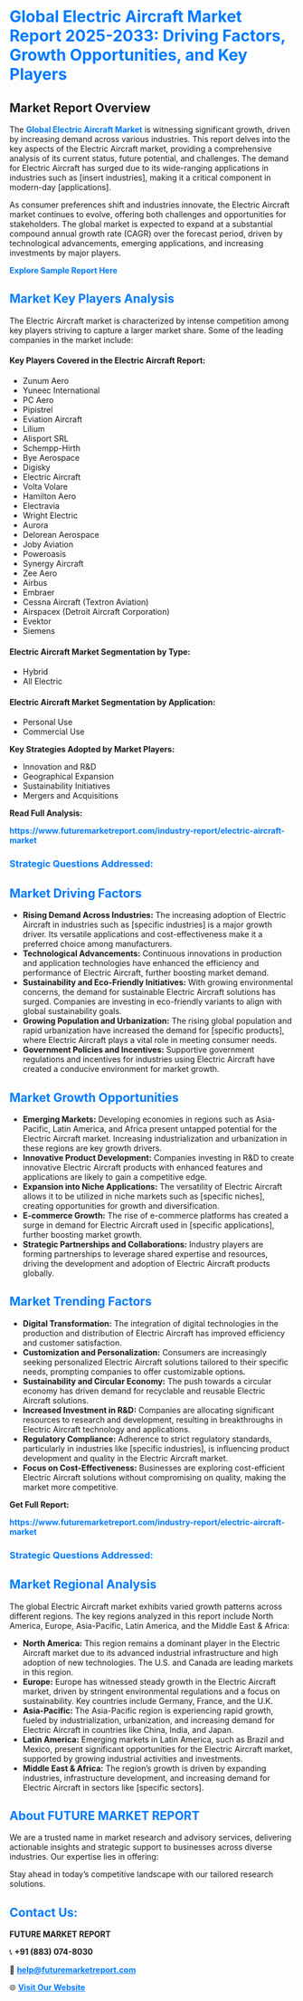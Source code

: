 <h1 style="color: #007BFF;">Global Electric Aircraft Market Report 2025-2033: Driving Factors, Growth Opportunities, and Key Players</h1>

<section id="overview">
<h2>Market Report Overview</h2>
<p>The <a href="https://www.futuremarketreport.com/industry-report/electric-aircraft-market" style="color: #007BFF; text-decoration: none;"><strong>Global Electric Aircraft Market</strong></a> is witnessing significant growth, driven by increasing demand across various industries. This report delves into the key aspects of the Electric Aircraft market, providing a comprehensive analysis of its current status, future potential, and challenges. The demand for Electric Aircraft has surged due to its wide-ranging applications in industries such as [insert industries], making it a critical component in modern-day [applications].</p>
<p>As consumer preferences shift and industries innovate, the Electric Aircraft market continues to evolve, offering both challenges and opportunities for stakeholders. The global market is expected to expand at a substantial compound annual growth rate (CAGR) over the forecast period, driven by technological advancements, emerging applications, and increasing investments by major players.</p>
</section>

<section id="overview">
<p><a href="https://www.futuremarketreport.com/request-sample/reportId=58054" style="color: #007BFF; text-decoration: none;"><strong>Explore Sample Report Here</strong></a></p>
</section>

<section id="key-players">
<h2 style="color: #007BFF;">Market Key Players Analysis</h2>
<p>The Electric Aircraft market is characterized by intense competition among key players striving to capture a larger market share. Some of the leading companies in the market include:</p>
<h4>Key Players Covered in the Electric Aircraft Report:</h4>
<ul><li>Zunum Aero</li><li>Yuneec International</li><li>PC Aero</li><li>Pipistrel</li><li>Eviation Aircraft</li><li>Lilium</li><li>Alisport SRL</li><li>Schempp-Hirth</li><li>Bye Aerospace</li><li>Digisky</li><li>Electric Aircraft</li><li>Volta Volare</li><li>Hamilton Aero</li><li>Electravia</li><li>Wright Electric</li><li>Aurora</li><li>Delorean Aerospace</li><li>Joby Aviation</li><li>Poweroasis</li><li>Synergy Aircraft</li><li>Zee Aero</li><li>Airbus</li><li>Embraer</li><li>Cessna Aircraft (Textron Aviation)</li><li>Airspacex (Detroit Aircraft Corporation)</li><li>Evektor</li><li>Siemens</li></ul>
<h4>Electric Aircraft Market Segmentation by Type:</h4>
<ul><li>Hybrid</li><li>All Electric</li></ul>

<h4>Electric Aircraft Market Segmentation by Application:</h4>
<ul><li>Personal Use</li><li>Commercial Use</li></ul>
<p><strong>Key Strategies Adopted by Market Players:</strong></p>
<ul>
<li>Innovation and R&D</li>
<li>Geographical Expansion</li>
<li>Sustainability Initiatives</li>
<li>Mergers and Acquisitions</li>
</ul>
</section>

<section>
<p><strong>Read Full Analysis: </strong></p><a href="https://www.futuremarketreport.com/industry-report/electric-aircraft-market" style="color: #007BFF; text-decoration: none;"><strong>https://www.futuremarketreport.com/industry-report/electric-aircraft-market</strong></a>
<h3 style="color: #007BFF;">Strategic Questions Addressed:</h3>
</section>

<section id="driving-factors">
<h2 style="color: #007BFF;">Market Driving Factors</h2>
<ul>
<li><strong>Rising Demand Across Industries:</strong> The increasing adoption of Electric Aircraft in industries such as [specific industries] is a major growth driver. Its versatile applications and cost-effectiveness make it a preferred choice among manufacturers.</li>
<li><strong>Technological Advancements:</strong> Continuous innovations in production and application technologies have enhanced the efficiency and performance of Electric Aircraft, further boosting market demand.</li>
<li><strong>Sustainability and Eco-Friendly Initiatives:</strong> With growing environmental concerns, the demand for sustainable Electric Aircraft solutions has surged. Companies are investing in eco-friendly variants to align with global sustainability goals.</li>
<li><strong>Growing Population and Urbanization:</strong> The rising global population and rapid urbanization have increased the demand for [specific products], where Electric Aircraft plays a vital role in meeting consumer needs.</li>
<li><strong>Government Policies and Incentives:</strong> Supportive government regulations and incentives for industries using Electric Aircraft have created a conducive environment for market growth.</li>
</ul>
</section>

<section id="growth-opportunities">
<h2 style="color: #007BFF;">Market Growth Opportunities</h2>
<ul>
<li><strong>Emerging Markets:</strong> Developing economies in regions such as Asia-Pacific, Latin America, and Africa present untapped potential for the Electric Aircraft market. Increasing industrialization and urbanization in these regions are key growth drivers.</li>
<li><strong>Innovative Product Development:</strong> Companies investing in R&D to create innovative Electric Aircraft products with enhanced features and applications are likely to gain a competitive edge.</li>
<li><strong>Expansion into Niche Applications:</strong> The versatility of Electric Aircraft allows it to be utilized in niche markets such as [specific niches], creating opportunities for growth and diversification.</li>
<li><strong>E-commerce Growth:</strong> The rise of e-commerce platforms has created a surge in demand for Electric Aircraft used in [specific applications], further boosting market growth.</li>
<li><strong>Strategic Partnerships and Collaborations:</strong> Industry players are forming partnerships to leverage shared expertise and resources, driving the development and adoption of Electric Aircraft products globally.</li>
</ul>
</section>

<section id="trending-factors">
<h2 style="color: #007BFF;">Market Trending Factors</h2>
<ul>
<li><strong>Digital Transformation:</strong> The integration of digital technologies in the production and distribution of Electric Aircraft has improved efficiency and customer satisfaction.</li>
<li><strong>Customization and Personalization:</strong> Consumers are increasingly seeking personalized Electric Aircraft solutions tailored to their specific needs, prompting companies to offer customizable options.</li>
<li><strong>Sustainability and Circular Economy:</strong> The push towards a circular economy has driven demand for recyclable and reusable Electric Aircraft solutions.</li>
<li><strong>Increased Investment in R&D:</strong> Companies are allocating significant resources to research and development, resulting in breakthroughs in Electric Aircraft technology and applications.</li>
<li><strong>Regulatory Compliance:</strong> Adherence to strict regulatory standards, particularly in industries like [specific industries], is influencing product development and quality in the Electric Aircraft market.</li>
<li><strong>Focus on Cost-Effectiveness:</strong> Businesses are exploring cost-efficient Electric Aircraft solutions without compromising on quality, making the market more competitive.</li>
</ul>
</section>

<section>
<p><strong>Get Full Report: </strong></p><a href="https://www.futuremarketreport.com/industry-report/electric-aircraft-market" style="color: #007BFF; text-decoration: none;"><strong>https://www.futuremarketreport.com/industry-report/electric-aircraft-market</strong></a>
<h3 style="color: #007BFF;">Strategic Questions Addressed:</h3>
</section>


<section id="regional-analysis">
<h2 style="color: #007BFF;">Market Regional Analysis</h2>
<p>The global Electric Aircraft market exhibits varied growth patterns across different regions. The key regions analyzed in this report include North America, Europe, Asia-Pacific, Latin America, and the Middle East & Africa:</p>
<ul>
<li><strong>North America:</strong> This region remains a dominant player in the Electric Aircraft market due to its advanced industrial infrastructure and high adoption of new technologies. The U.S. and Canada are leading markets in this region.</li>
<li><strong>Europe:</strong> Europe has witnessed steady growth in the Electric Aircraft market, driven by stringent environmental regulations and a focus on sustainability. Key countries include Germany, France, and the U.K.</li>
<li><strong>Asia-Pacific:</strong> The Asia-Pacific region is experiencing rapid growth, fueled by industrialization, urbanization, and increasing demand for Electric Aircraft in countries like China, India, and Japan.</li>
<li><strong>Latin America:</strong> Emerging markets in Latin America, such as Brazil and Mexico, present significant opportunities for the Electric Aircraft market, supported by growing industrial activities and investments.</li>
<li><strong>Middle East & Africa:</strong> The region’s growth is driven by expanding industries, infrastructure development, and increasing demand for Electric Aircraft in sectors like [specific sectors].</li>
</ul>
</section>

<footer>
<h2 style="color: #007BFF;">About FUTURE MARKET REPORT</h2>
<p>We are a trusted name in market research and advisory services, delivering actionable insights and strategic support to businesses across diverse industries. Our expertise lies in offering:</p>

<p>Stay ahead in today’s competitive landscape with our tailored research solutions.</p>

<h2 style="color: #007BFF;">Contact Us:</h2>
<p><strong>FUTURE MARKET REPORT</strong></p>
<p>📞 <strong>+91 (883) 074-8030</strong></p>
<p>📧 <strong><a href="mailto:help@futuremarketreport.com" style="color: #007BFF;">help@futuremarketreport.com</a></strong></p>
<p>🌐 <strong><a href="https://www.futuremarketreport.com/" style="color: #007BFF;">Visit Our Website</a></strong></p>
</footer>